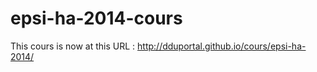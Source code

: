 epsi-ha-2014-cours
==================

This cours is now at this URL : http://dduportal.github.io/cours/epsi-ha-2014/
